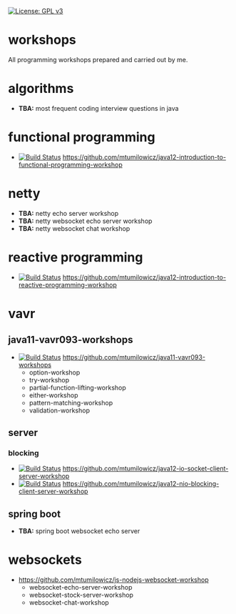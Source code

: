 [![License: GPL v3](https://img.shields.io/badge/License-GPLv3-blue.svg)](https://www.gnu.org/licenses/gpl-3.0)

# workshops
All programming workshops prepared and carried out by me.

# algorithms
* **TBA:** most frequent coding interview questions in java

# functional programming
* [![Build Status](https://travis-ci.com/mtumilowicz/java12-introduction-to-functional-programming-workshop.svg?branch=master)](https://travis-ci.com/mtumilowicz/java12-introduction-to-functional-programming-workshop)
https://github.com/mtumilowicz/java12-introduction-to-functional-programming-workshop

# netty
* **TBA:** netty echo server workshop
* **TBA:** netty websocket echo server workshop
* **TBA:** netty websocket chat workshop

# reactive programming
* [![Build Status](https://travis-ci.com/mtumilowicz/java12-introduction-to-reactive-programming-workshop.svg?branch=master)](https://travis-ci.com/mtumilowicz/java12-introduction-to-reactive-programming-workshop)
https://github.com/mtumilowicz/java12-introduction-to-reactive-programming-workshop

# vavr
## java11-vavr093-workshops
* [![Build Status](https://travis-ci.com/mtumilowicz/java11-vavr093-workshops.svg?branch=master)](https://travis-ci.com/mtumilowicz/java11-vavr093-workshops)
https://github.com/mtumilowicz/java11-vavr093-workshops
  * option-workshop
  * try-workshop
  * partial-function-lifting-workshop
  * either-workshop
  * pattern-matching-workshop
  * validation-workshop

## server
### blocking
* [![Build Status](https://travis-ci.com/mtumilowicz/java12-io-socket-client-server-workshop.svg?branch=master)](https://travis-ci.com/mtumilowicz/java12-io-socket-client-server-workshop) https://github.com/mtumilowicz/java12-io-socket-client-server-workshop
* [![Build Status](https://travis-ci.com/mtumilowicz/java12-nio-blocking-client-server-workshop.svg?branch=master)](https://travis-ci.com/mtumilowicz/java12-nio-blocking-client-server-workshop) https://github.com/mtumilowicz/java12-nio-blocking-client-server-workshop

## spring boot
* **TBA:** spring boot websocket echo server

# websockets
* https://github.com/mtumilowicz/js-nodejs-websocket-workshop
  * websocket-echo-server-workshop
  * websocket-stock-server-workshop
  * websocket-chat-workshop
